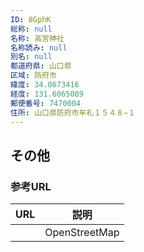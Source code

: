 ```yaml
---
ID: 8GphK
総称: null
名称: 高宮神社
名称読み: null
別名: null
都道府県: 山口県
区域: 防府市
緯度: 34.0673416
経度: 131.6065089
郵便番号: 7470004
住所: 山口県防府市牟礼１５４８−１
---
```


## その他

### 参考URL

| URL | 説明          |
| --- | ------------- |
|     | OpenStreetMap |

